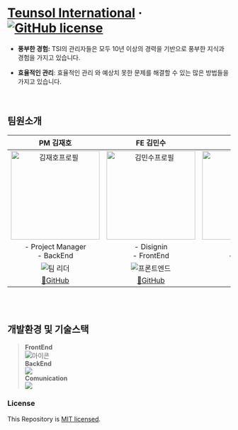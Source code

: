 # [Teunsol International](https://www.teunsol.co.kr/) &middot; [![GitHub license](https://img.shields.io/badge/license-MIT-blue.svg)](https://github.com/FelisCatus57/teunsol-site/blob/main/LICENSE)


* **풍부한 경험:** TSI의 관리자들은 모두 10년 이상의 경력을 기반으로 풍부한 지식과 경험을 가지고 있습니다.

* **효율적인 관리**: 효율적인 관리 와 예상치 못한 문제를 해결할 수 있는 많은 방법들을 가지고 있습니다.  
<br><br>

## 팀원소개 
|PM 김재호|FE 김민수|BE 박준걸|BE 전성환|
|:---:|:---:|:---:|:---:|
|<img alt="김재호프로필" src="https://avatars.githubusercontent.com/u/153428925?v=4" width="200" height="200">|<img width="200" height="200" alt="김민수프로필" src="https://avatars.githubusercontent.com/u/129649787?v=4">|<img width="200" height="200" alt="박준걸프로필" src="https://avatars.githubusercontent.com/u/116718062?v=4">|<img width="200" height="200" alt="전성환프로필" src="https://avatars.githubusercontent.com/u/79620128?v=4">|
|- Project Manager<br> - BackEnd | - Disignin<br> - FrontEnd | - Server<br> - BackEnd | - Seucurity<br> - BackEnd |
| <img alt="팀 리더" src="https://img.shields.io/badge/Team%20Leader-red"> | <img alt="프론트엔드" src="https://img.shields.io/badge/FrontEnd-yellow"> | <img alt="백엔드" src="https://img.shields.io/badge/BackEnd-brightgreen"> | <img alt="백엔드" src="https://img.shields.io/badge/BackEnd-brightgreen"> |
|[🔗GitHub](https://github.com/scorve12)|[🔗GitHub](https://github.com/computerkingminsu)|[🔗GitHub](https://github.com/jxxn92)|[🔗GitHub](https://github.com/areono)|
<br><br>

## 개발환경 및 기술스택
> **FrontEnd**<br> <img alt="아이콘" src="https://skillicons.dev/icons?i=typescript,react,nextjs"><br>
> **BackEnd**<br> <img src="https://skillicons.dev/icons?i=vercel,"><br>
> **Comunication**<br> <img src="https://skillicons.dev/icons?i=github,"><br>     
        
        

### License

This Repository is [MIT licensed](./LICENSE).